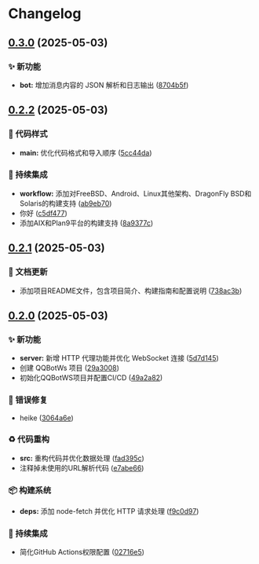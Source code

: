 # Changelog

## [0.3.0](https://github.com/admilkjs/QQBotWs/compare/v0.2.2...v0.3.0) (2025-05-03)


### ✨ 新功能

* **bot:** 增加消息内容的 JSON 解析和日志输出 ([8704b5f](https://github.com/admilkjs/QQBotWs/commit/8704b5fcca5ce8a4e13754e80718c091f28f9eca))

## [0.2.2](https://github.com/admilkjs/QQBotWs/compare/v0.2.1...v0.2.2) (2025-05-03)


### 🎨 代码样式

* **main:** 优化代码格式和导入顺序 ([5cc44da](https://github.com/admilkjs/QQBotWs/commit/5cc44da19d32c0efce611a34a4a911f576bca6bc))


### 🎡 持续集成

* **workflow:** 添加对FreeBSD、Android、Linux其他架构、DragonFly BSD和Solaris的构建支持 ([ab9eb70](https://github.com/admilkjs/QQBotWs/commit/ab9eb70d740d9924ca15ec3ab17ac8ff8977d1b8))
* 你好 ([c5df477](https://github.com/admilkjs/QQBotWs/commit/c5df47742053d6940b2b7bc088317a4f1d0b56c9))
* 添加AIX和Plan9平台的构建支持 ([8a9377c](https://github.com/admilkjs/QQBotWs/commit/8a9377cb6b55c0084d9b29b6ab7784eae24a0fb9))

## [0.2.1](https://github.com/admilkjs/QQBotWs/compare/v0.2.0...v0.2.1) (2025-05-03)


### 📝 文档更新

* 添加项目README文件，包含项目简介、构建指南和配置说明 ([738ac3b](https://github.com/admilkjs/QQBotWs/commit/738ac3b07ffa4868906d758db0b24b0a09083302))

## [0.2.0](https://github.com/admilkjs/QQBotWs/compare/v0.1.0...v0.2.0) (2025-05-03)


### ✨ 新功能

* **server:** 新增 HTTP 代理功能并优化 WebSocket 连接 ([5d7d145](https://github.com/admilkjs/QQBotWs/commit/5d7d14501e976cd9907f0ef6ac2dd1ff1d2ea040))
* 创建 QQBotWs 项目 ([29a3008](https://github.com/admilkjs/QQBotWs/commit/29a3008fe8b01caef796be9dad13d0105f7a1ef8))
* 初始化QQBotWS项目并配置CI/CD ([49a2a82](https://github.com/admilkjs/QQBotWs/commit/49a2a82d309953d2d7606ab15ad6027e79fc82b9))


### 🐛 错误修复

* heike ([3064a6e](https://github.com/admilkjs/QQBotWs/commit/3064a6ed6182d5454618ba962265b6b342de63f5))


### ♻️ 代码重构

* **src:** 重构代码并优化数据处理 ([fad395c](https://github.com/admilkjs/QQBotWs/commit/fad395cb52faf1078155299db66660cceffe21fc))
* 注释掉未使用的URL解析代码 ([e7abe66](https://github.com/admilkjs/QQBotWs/commit/e7abe66e6d19ed7ce3988ed29aa625ea086bc6c9))


### 📦️ 构建系统

* **deps:** 添加 node-fetch 并优化 HTTP 请求处理 ([f9c0d97](https://github.com/admilkjs/QQBotWs/commit/f9c0d979fe8daad36bc3608e32f9c8cd46e77bfe))


### 🎡 持续集成

* 简化GitHub Actions权限配置 ([02716e5](https://github.com/admilkjs/QQBotWs/commit/02716e5381e1157db8c7effc2f6f52af1f883029))
